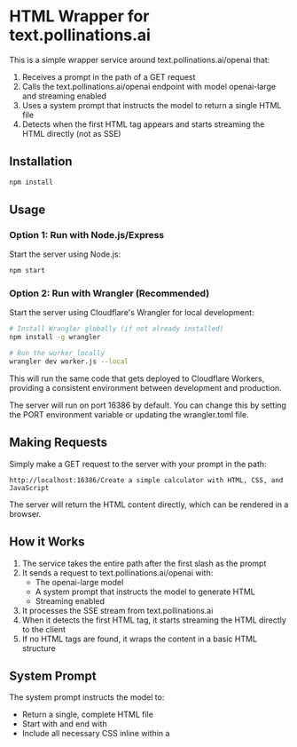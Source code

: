 # HTML Wrapper for text.pollinations.ai

This is a simple wrapper service around text.pollinations.ai/openai that:

1. Receives a prompt in the path of a GET request
2. Calls the text.pollinations.ai/openai endpoint with model openai-large and streaming enabled
3. Uses a system prompt that instructs the model to return a single HTML file
4. Detects when the first HTML tag appears and starts streaming the HTML directly (not as SSE)

## Installation

```bash
npm install
```

## Usage

### Option 1: Run with Node.js/Express

Start the server using Node.js:

```bash
npm start
```

### Option 2: Run with Wrangler (Recommended)

Start the server using Cloudflare's Wrangler for local development:

```bash
# Install Wrangler globally (if not already installed)
npm install -g wrangler

# Run the worker locally
wrangler dev worker.js --local
```

This will run the same code that gets deployed to Cloudflare Workers, providing a consistent environment between development and production.

The server will run on port 16386 by default. You can change this by setting the PORT environment variable or updating the wrangler.toml file.

## Making Requests

Simply make a GET request to the server with your prompt in the path:

```
http://localhost:16386/Create a simple calculator with HTML, CSS, and JavaScript
```

The server will return the HTML content directly, which can be rendered in a browser.

## How it Works

1. The service takes the entire path after the first slash as the prompt
2. It sends a request to text.pollinations.ai/openai with:
   - The openai-large model
   - A system prompt that instructs the model to generate HTML
   - Streaming enabled
3. It processes the SSE stream from text.pollinations.ai
4. When it detects the first HTML tag, it starts streaming the HTML directly to the client
5. If no HTML tags are found, it wraps the content in a basic HTML structure

## System Prompt

The system prompt instructs the model to:
- Return a single, complete HTML file
- Start with <!DOCTYPE html> and end with </html>
- Include all necessary CSS inline within a <style> tag
- Include all necessary JavaScript within <script> tags
- Make the design clean, modern, and responsive

## Deployment to websim.pollinations.ai

To deploy this service to websim.pollinations.ai:

1. Make sure the service is working correctly locally using Wrangler

2. Deploy using Wrangler:
   ```bash
   # Install Wrangler globally (if not already installed)
   npm install -g wrangler

   # Deploy the worker
   wrangler deploy worker.js
   ```

   Wrangler will automatically create the necessary DNS records for the custom domain (websim.pollinations.ai) as specified in your wrangler.toml file.

Once deployed, you can access the service at:
```
https://websim.pollinations.ai/Create a simple calculator with HTML, CSS, and JavaScript
```

Note: The deployment configuration is defined in the wrangler.toml file.

